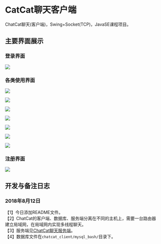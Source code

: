 # CatCat聊天客户端
ChatCat聊天(客户端)，Swing+Socket(TCP)，JavaSE课程项目。 
## 主要界面展示
### 登录界面
![](https://i.imgur.com/lwZRWZM.jpg)
### 各类使用界面
![](https://i.imgur.com/iwMWf9G.jpg)

![](https://i.imgur.com/XOeLugV.jpg)

![](https://i.imgur.com/goBsZ4U.jpg)

![](https://i.imgur.com/CfeGwvc.jpg)

![](https://i.imgur.com/FGC8OIj.jpg)

![](https://i.imgur.com/OYlrvpZ.jpg)

![](https://i.imgur.com/XktoKQT.jpg)
### 注册界面
![](https://i.imgur.com/aUDfqUL.jpg)
## 开发与备注日志
### 2018年8月12日
【1】今日添加README文件。
<br>
【2】ChatCat的客户端、数据库、服务端分离在不同的主机上，需要一台路由器建立局域网，在局域网内实现多线程聊天。
<br>
【3】服务端见[ChatCat聊天服务端](https://github.com/LauZyHou/ChatCat_Server)。
<br>
【4】数据库文件在`chatcat_client/mysql_bash/`目录下。

